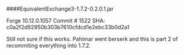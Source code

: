 ####EquivalentExchange3-1.7.2-0.2.0.1.jar

Forge 10.12.0.1057
Commit # 1522
SHA: c0a2f2d92950b303b7610cfdcd1e2ebc33b0d2a1

Still not sure if this works.
Pahimar went berserk and this is part 2 of recommiting everything into 1.7.2.
